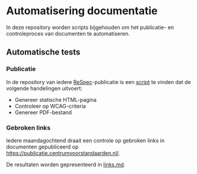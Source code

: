 # Automatisering documentatie

In deze repository worden scripts bijgehouden om het publicatie- en controleproces van documenten te automatiseren.

## Automatische tests

### Publicatie
In de repository van iedere [ReSpec](https://respec.org/)-publicatie is een [script](scripts/build.yml) te vinden dat de volgende handelingen uitvoert:
* Genereer statische HTML-pagina
* Controleer op WCAG-criteria
* Genereer PDF-bestand


### Gebroken links
Iedere maandagochtend draait een controle op gebroken links in documenten gepubliceerd op https://publicatie.centrumvoorstandaarden.nl/.

De resultaten worden gepresenteerd in [links.md](links.md).
